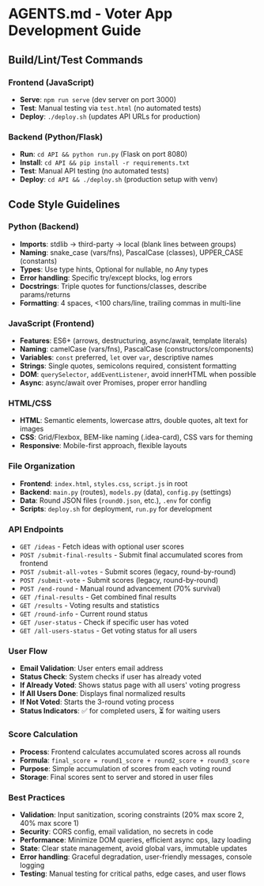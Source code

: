# AGENTS.md - Voter App Development Guide

## Build/Lint/Test Commands
### Frontend (JavaScript)
- **Serve**: `npm run serve` (dev server on port 3000)
- **Test**: Manual testing via `test.html` (no automated tests)
- **Deploy**: `./deploy.sh` (updates API URLs for production)

### Backend (Python/Flask)
- **Run**: `cd API && python run.py` (Flask on port 8080)
- **Install**: `cd API && pip install -r requirements.txt`
- **Test**: Manual API testing (no automated tests)
- **Deploy**: `cd API && ./deploy.sh` (production setup with venv)

## Code Style Guidelines
### Python (Backend)
- **Imports**: stdlib → third-party → local (blank lines between groups)
- **Naming**: snake_case (vars/fns), PascalCase (classes), UPPER_CASE (constants)
- **Types**: Use type hints, Optional for nullable, no Any types
- **Error handling**: Specific try/except blocks, log errors
- **Docstrings**: Triple quotes for functions/classes, describe params/returns
- **Formatting**: 4 spaces, <100 chars/line, trailing commas in multi-line

### JavaScript (Frontend)
- **Features**: ES6+ (arrows, destructuring, async/await, template literals)
- **Naming**: camelCase (vars/fns), PascalCase (constructors/components)
- **Variables**: `const` preferred, `let` over `var`, descriptive names
- **Strings**: Single quotes, semicolons required, consistent formatting
- **DOM**: `querySelector`, `addEventListener`, avoid innerHTML when possible
- **Async**: async/await over Promises, proper error handling

### HTML/CSS
- **HTML**: Semantic elements, lowercase attrs, double quotes, alt text for images
- **CSS**: Grid/Flexbox, BEM-like naming (.idea-card), CSS vars for theming
- **Responsive**: Mobile-first approach, flexible layouts

### File Organization
- **Frontend**: `index.html`, `styles.css`, `script.js` in root
- **Backend**: `main.py` (routes), `models.py` (data), `config.py` (settings)
- **Data**: Round JSON files (`round0.json`, etc.), `.env` for config
- **Scripts**: `deploy.sh` for deployment, `run.py` for development

### API Endpoints
- `GET /ideas` - Fetch ideas with optional user scores
- `POST /submit-final-results` - Submit final accumulated scores from frontend
- `POST /submit-all-votes` - Submit scores (legacy, round-by-round)
- `POST /submit-vote` - Submit scores (legacy, round-by-round)
- `POST /end-round` - Manual round advancement (70% survival)
- `GET /final-results` - Get combined final results
- `GET /results` - Voting results and statistics
- `GET /round-info` - Current round status
- `GET /user-status` - Check if specific user has voted
- `GET /all-users-status` - Get voting status for all users

### User Flow
- **Email Validation**: User enters email address
- **Status Check**: System checks if user has already voted
- **If Already Voted**: Shows status page with all users' voting progress
- **If All Users Done**: Displays final normalized results
- **If Not Voted**: Starts the 3-round voting process
- **Status Indicators**: ✅ for completed users, ⏳ for waiting users

### Score Calculation
- **Process**: Frontend calculates accumulated scores across all rounds
- **Formula**: `final_score = round1_score + round2_score + round3_score`
- **Purpose**: Simple accumulation of scores from each voting round
- **Storage**: Final scores sent to server and stored in user files

### Best Practices
- **Validation**: Input sanitization, scoring constraints (20% max score 2, 40% max score 1)
- **Security**: CORS config, email validation, no secrets in code
- **Performance**: Minimize DOM queries, efficient async ops, lazy loading
- **State**: Clear state management, avoid global vars, immutable updates
- **Error handling**: Graceful degradation, user-friendly messages, console logging
- **Testing**: Manual testing for critical paths, edge cases, and user flows